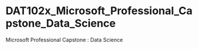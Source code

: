 # DAT102x_Microsoft_Professional_Capstone_Data_Science
Microsoft Professional Capstone : Data Science
